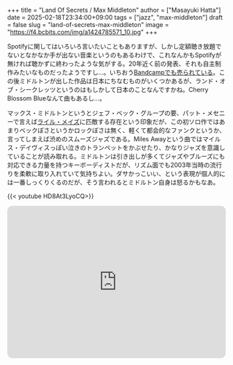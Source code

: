 +++
title = "Land Of Secrets / Max Middleton"
author = ["Masayuki Hatta"]
date = 2025-02-18T23:34:00+09:00
tags = ["jazz", "max-middleton"]
draft = false
slug = "land-of-secrets-max-middleton"
image = "https://f4.bcbits.com/img/a1424785571_10.jpg"
+++

Spotifyに関してはいろいろ言いたいこともありますが、しかし定額聴き放題でないとなかなか手が出ない音楽というのもあるわけで、これなんかもSpotifyが無ければ聴かずに終わったような気がする。20年近く前の発表、それも自主制作みたいなものだったようですし…。いちおう[Bandcampでも売られている](https://maxmiddleton.bandcamp.com/album/land-of-secrets)。この後ミドルトンが出した作品は日本にちなむものがいくつかあるが、ランド・オブ・シークレッツというのはもしかして日本のことなんですかね。Cherry Blossom Blueなんて曲もあるし…。

マックス・ミドルトンというとジェフ・ベック・グループの要、パット・メセニーで言えば[ライル・メイズ](https://ja.mhatta.org/blog/2020/02/17/rip-lyle-mays/)に匹敵する存在という印象だが、この初ソロ作ではあまりベックぽさというかロックぽさは無く、軽くて都会的なファンクというか、言ってしまえば渋めのスムーズジャズである。Miles Awayという曲ではマイルス・デイヴィスっぽい泣きのトランペットをかぶせたり、かなりジャズを意識していることが読み取れる。ミドルトンは引き出しが多くてジャズやブルーズにも対応できる力量を持つキーボーディストだが、リズム面でも2003年当時の流行りを柔軟に取り入れていて気持ちよい。ダサかっこいい、という表現が個人的には一番しっくりくるのだが、そう言われるとミドルトン自身は怒るかもなあ。

{{< youtube HD8At3LyoCQ>}}

<iframe style="border-radius:12px" src="https://open.spotify.com/embed/album/4S5jTLeX2RYJKQgkRM1HJA?utm_source=generator" width="100%" height="352" frameBorder="0" allowfullscreen="" allow="autoplay; clipboard-write; encrypted-media; fullscreen; picture-in-picture" loading="lazy"></iframe>
